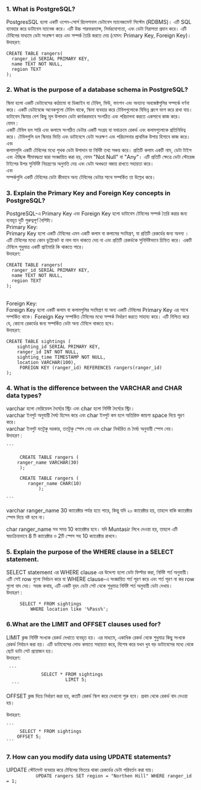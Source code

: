 ### 1. What is PostgreSQL?

PostgresSQL হলো একটি ওপেন-সোর্স রিলেশনাল ডেটাবেস ম্যানেজমেন্ট সিস্টেম (RDBMS)। এটি SQL ব্যাবহার করে ডাটাবেস ম্যানেজ করে। এটি উচ্চ পারফরম্যান্স, নির্ভরযোগ্যতা, এবং ডেটা নিরাপত্তা প্রদান করে। এটি টেবিলের মাধ্যমে ডেটা সংরক্ষণ করে এবং সম্পর্ক তৈরি করতে দেয় (যেমন: Primary Key, Foreign Key)। </br>
উদাহরণ:

```
CREATE TABLE rangers(
  ranger_id SERIAL PRIMARY KEY,
  name TEXT NOT NULL,
  region TEXT
);

```

### 2. What is the purpose of a database schema in PostgreSQL?

স্কিমা হলো একটি ডেটাবেসের কাঠামো বা ডিজাইন যা টেবিল, ভিউ, ফাংশন এবং অন্যান্য অবজেক্টগুলির সম্পর্কে বর্ণনা করে। একটি ডেটাবেজে অনেকগুলো টেবিল থাকে, স্কিমা ব্যবহার করে টেবিলগুলোকে বিভিন্ন গ্রুপে ভাগ করে রাখা যায়। ডাটাবেস স্কিমার বেশ কিছু মূল উপাদান ডেটা কার্যকরভাবে সংগঠিত এবং পরিচালনা করতে একসাথে কাজ করে। </br>
যেমন :</br>
একটি টেবিল হল সারি এবং কলামে সংগঠিত ডেটার একটি সংগ্রহ যা যথাক্রমে রেকর্ড এবং কলামগুলোকে প্রতিনিধিত্ব করে। টেবিলগুলি হল স্কিমার ভিত্তি এবং ডাটাবেসে ডেটা সংরক্ষণ এবং পরিচালনার প্রাথমিক উপায় হিসাবে কাজ করে। </br>
এবং </br>
কলামগুলি একটি টেবিলের মধ্যে পৃথক ডেটা উপাদান যা নির্দিষ্ট তথ্য সঞ্চয় করে। প্রতিটি কলাম একটি নাম, ডেটা টাইপ এবং ঐচ্ছিক সীমাবদ্ধতা দ্বারা সংজ্ঞায়িত করা হয়, যেমন "Not Null" বা "Any"। এটি প্রতিটি ক্ষেত্রে ডেটা স্টোরেজ টাইপের উপর সুনির্দিষ্ট নিয়ন্ত্রণের অনুমতি দেয় এবং ডেটা অখণ্ডতা বজায় রাখতে সহায়তা করে।</br>
এবং </br>
সম্পর্কগুলি একটি টেবিলের ডেটা কীভাবে অন্য টেবিলের ডেটার সাথে সম্পর্কিত তা উল্লেখ করে।

### 3. Explain the Primary Key and Foreign Key concepts in PostgreSQL?

PostgreSQL-এ Primary Key এবং Foreign Key হলো ডাটাবেস টেবিলের সম্পর্ক তৈরি করার জন্য ব্যবহৃত দুটি গুরুত্বপূর্ণ বৈশিষ্ট্য।</br>
Primary Key:</br>
Primary Key হলো একটি টেবিলের এমন একটি কলাম বা কলামের সংমিশ্রণ, যা প্রতিটি রেকর্ডের জন্য অনন্য । এটি টেবিলের মধ্যে কোন ডুপ্লিকেট বা নাল মান থাকতে দেয় না এবং প্রতিটি রেকর্ডকে সুনির্দিষ্টভাবে চিহ্নিত করে। একটি টেবিলে শুধুমাত্র একটি প্রাইমারি কি থাকতে পারে। </br>
উদাহরণ: </br>

```
CREATE TABLE rangers(
  ranger_id SERIAL PRIMARY KEY,
  name TEXT NOT NULL,
  region TEXT
);

```

</br>
Foreign Key:</br>
Foreign Key হলো একটি কলাম বা কলামগুলির সংমিশ্রণ যা অন্য একটি টেবিলের Primary Key এর সাথে সম্পর্কিত থাকে। Foreign Key সম্পর্কিত টেবিলের মধ্যে সম্পর্ক নির্ধারণ করতে সাহায্য করে। এটি নিশ্চিত করে যে, কোনো রেকর্ডের জন্য সম্পর্কিত ডেটা অন্য টেবিলে থাকতে হবে। </br>
উদাহরণ: </br>

```
CREATE TABLE sightings (
    sighting_id SERIAL PRIMARY KEY,
    ranger_id INT NOT NULL,
    sighting_time TIMESTAMP NOT NULL,
    location VARCHAR(100),
     FOREIGN KEY (ranger_id) REFERENCES rangers(ranger_id)
);

```

### 4. What is the difference between the VARCHAR and CHAR data types?

varchar হলো ভেরিয়েবল দৈর্ঘ্যের স্ট্রিং এবং char হলো নির্দিষ্ট দৈর্ঘ্যের স্ট্রিং। </br>
varchar ইনপুট অনুযায়ী দৈর্ঘ্য হিসেব করে এবং char ইনপুট কম হলে অতিরিক্ত জায়গা space দিয়ে পূরণ করে।</br>
varchar ইনপুট যতটুকু দরকার, ততটুকু স্পেস নেয় এবং char নির্ধারিত n দৈর্ঘ্য অনুযায়ী স্পেস নেয়। </br>
উদাহরণ : </br>

    ```

         CREATE TABLE rangers (
        ranger_name VARCHAR(30)
         );

         CREATE TABLE rangers (
            ranger_name CHAR(10)
                );

    ```

varchar ranger_name 30 ক্যারেক্টার পর্যন্ত হতে পারে, কিন্তু যদি ২০ ক্যারেক্টার হয়, তাহলে বাকি ক্যারেক্টার স্পেস দিয়ে নষ্ট হবে না।

char ranger_name সব সময় 10 ক্যারেক্টার হবে। যদি Muntasir লিখে দেওয়া হয়, তাহলে এটি স্বয়ংক্রিয়ভাবে 8 টি ক্যারেক্টার ও 2টি স্পেস সহ 10 ক্যারেক্টার রাখবে।

### 5. Explain the purpose of the WHERE clause in a SELECT statement.

SELECT statement এর WHERE clause এর উদ্দেশ্য হলো ডেটা ফিল্টার করা, নির্দিষ্ট শর্ত অনুযায়ী। এটি সেই row গুলো নির্বাচন করে যা WHERE clause-এ সংজ্ঞায়িত শর্ত পূরণ করে এবং শর্ত পূরণ না কর row গুলো বাদ দেয়। সহজ কথায়, এটি একটি বৃহৎ ডেটা সেট থেকে শুধুমাত্র নির্দিষ্ট শর্ত অনুযায়ী ডেটা দেখায়।</br>
উদাহরণ : </br>

```
     SELECT * FROM sightings
         WHERE location like '%Pass%';
```

### 6.What are the LIMIT and OFFSET clauses used for?

LIMIT ক্লজ নির্দিষ্ট সংখ্যক রেকর্ড দেখাতে ব্যবহৃত হয়। এর মাধ্যমে, একাধিক রেকর্ড থেকে শুধুমাত্র কিছু সংখ্যক রেকর্ড নির্বাচন করা হয়। এটি ডাটাবেসের লোড কমাতে সহায়তা করে, বিশেষ করে যখন খুব বড় ডাটাবেসের মধ্যে থেকে ছোট ডাটা সেট প্রয়োজন হয়। </br>
উদাহরণ:</br>

     ```
                 SELECT * FROM sightings
                          LIMIT 5;
      ```

OFFSET ক্লজ দিয়ে নির্ধারণ করা হয়, কতটি রেকর্ড স্কিপ করে দেখানো শুরু হবে। প্রথম থেকে রেকর্ড বাদ দেওয়া হয়।</br>

উদাহরণ:</br>

    ```
         SELECT * FROM sightings
        OFFSET 5;
    ```

### 7. How can you modify data using UPDATE statements?

UPDATE স্টেটমেন্ট ব্যবহার করে টেবিলের ভিতরে থাকা রেকর্ডের ডেটা পরিবর্তন করা যায়। </br>
`            UPDATE rangers
                SET region = "Northen Hill"
                    WHERE ranger_id = 1;
       `

